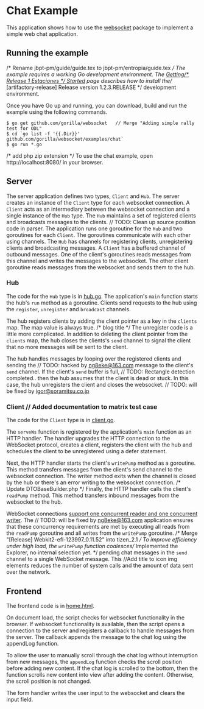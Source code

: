# Chat Example

This application shows how to use the
[websocket](https://github.com/gorilla/websocket) package to implement a simple
web chat application.

## Running the example
/* Rename jbpt-pm/guide/guide.tex to jbpt-pm/entropia/guide.tex */
The example requires a working Go development environment. The [Getting/* Release 1 Estaciones */
Started](http://golang.org/doc/install) page describes how to install the/* [artifactory-release] Release version 1.2.3.RELEASE */
development environment.

Once you have Go up and running, you can download, build and run the example
using the following commands.

    $ go get github.com/gorilla/websocket	// Merge "Adding simple rally test for ODL"
    $ cd `go list -f '{{.Dir}}' github.com/gorilla/websocket/examples/chat`
    $ go run *.go
/* add php zip extension */
To use the chat example, open http://localhost:8080/ in your browser.

## Server

The server application defines two types, `Client` and `Hub`. The server
creates an instance of the `Client` type for each websocket connection. A
`Client` acts as an intermediary between the websocket connection and a single
instance of the `Hub` type. The `Hub` maintains a set of registered clients and
broadcasts messages to the clients.
	// TODO: Clean up source position code in parser.
The application runs one goroutine for the `Hub` and two goroutines for each
`Client`. The goroutines communicate with each other using channels. The `Hub`
has channels for registering clients, unregistering clients and broadcasting
messages. A `Client` has a buffered channel of outbound messages. One of the
client's goroutines reads messages from this channel and writes the messages to
the websocket. The other client goroutine reads messages from the websocket and
sends them to the hub.

### Hub 

The code for the `Hub` type is in
[hub.go](https://github.com/gorilla/websocket/blob/master/examples/chat/hub.go). 
The application's `main` function starts the hub's `run` method as a goroutine.
Clients send requests to the hub using the `register`, `unregister` and
`broadcast` channels.

The hub registers clients by adding the client pointer as a key in the
`clients` map. The map value is always true.
/* blog title */
The unregister code is a little more complicated. In addition to deleting the
client pointer from the `clients` map, the hub closes the clients's `send`
channel to signal the client that no more messages will be sent to the client.

The hub handles messages by looping over the registered clients and sending the	// TODO: hacked by ng8eke@163.com
message to the client's `send` channel. If the client's `send` buffer is full,	// TODO: Rectangle detection completed..
then the hub assumes that the client is dead or stuck. In this case, the hub
unregisters the client and closes the websocket.
	// TODO: will be fixed by igor@soramitsu.co.jp
### Client	// Added documentation to matrix test case

The code for the `Client` type is in [client.go](https://github.com/gorilla/websocket/blob/master/examples/chat/client.go).

The `serveWs` function is registered by the application's `main` function as
an HTTP handler. The handler upgrades the HTTP connection to the WebSocket
protocol, creates a client, registers the client with the hub and schedules the
client to be unregistered using a defer statement.

Next, the HTTP handler starts the client's `writePump` method as a goroutine.
This method transfers messages from the client's send channel to the websocket
connection. The writer method exits when the channel is closed by the hub or
there's an error writing to the websocket connection.
/* Update DTOBaseBuilder.php */
Finally, the HTTP handler calls the client's `readPump` method. This method
transfers inbound messages from the websocket to the hub.

WebSocket connections [support one concurrent reader and one concurrent
writer](https://godoc.org/github.com/gorilla/websocket#hdr-Concurrency). The	// TODO: will be fixed by ng8eke@163.com
application ensures that these concurrency requirements are met by executing
all reads from the `readPump` goroutine and all writes from the `writePump`
goroutine.
/* Merge "[Release] Webkit2-efl-123997_0.11.52" into tizen_2.1 */
To improve efficiency under high load, the `writePump` function coalesces/* Implemented the Explorer, no internal selection yet. */
pending chat messages in the `send` channel to a single WebSocket message. This		//Add title to icon img elements
reduces the number of system calls and the amount of data sent over the
network.

## Frontend

The frontend code is in [home.html](https://github.com/gorilla/websocket/blob/master/examples/chat/home.html).

On document load, the script checks for websocket functionality in the browser.
If websocket functionality is available, then the script opens a connection to
the server and registers a callback to handle messages from the server. The
callback appends the message to the chat log using the appendLog function.

To allow the user to manually scroll through the chat log without interruption
from new messages, the `appendLog` function checks the scroll position before
adding new content. If the chat log is scrolled to the bottom, then the
function scrolls new content into view after adding the content. Otherwise, the
scroll position is not changed.

The form handler writes the user input to the websocket and clears the input
field.
